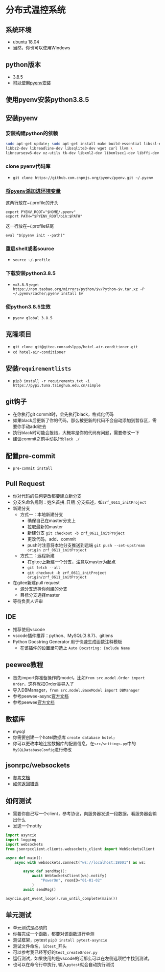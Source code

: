 # 分布式温控系统
## 系统环境
- ubuntu 18.04
- 当然，你也可以使用Windows

## python版本
- 3.8.5
- [可以使用pyenv安装](http://101.200.186.158/2021/06/07/%E5%AE%89%E8%A3%85pyenv/)
## 使用pyenv安装python3.8.5
## 安装pyenv
### 安装构建python的依赖
```bash
sudo apt-get update; sudo apt-get install make build-essential libssl-dev zlib1g-dev \
libbz2-dev libreadline-dev libsqlite3-dev wget curl llvm \
libncursesw5-dev xz-utils tk-dev libxml2-dev libxmlsec1-dev libffi-dev liblzma-dev
```
### clone pyenv代码库
- `git clone https://github.com.cnpmjs.org/pyenv/pyenv.git ~/.pyenv`
### [将pyenv添加进环境变量](https://github.com/pyenv/pyenv#basic-github-checkout)
这两行放在~/.profile的开头
```
export PYENV_ROOT="$HOME/.pyenv"
export PATH="$PYENV_ROOT/bin:$PATH"
```
这一行放在~/.profile结尾
```
eval "$(pyenv init --path)"
```
### 重启shell或者source
- `source ~/.profile`
### 下载安装python3.8.5
- `v=3.8.5;wget https://npm.taobao.org/mirrors/python/$v/Python-$v.tar.xz -P ~/.pyenv/cache/;pyenv install $v`
### 使python3.8.5生效
- `pyenv global 3.8.5`
## 克隆项目
- `git clone git@gitee.com:adslppp/hotel-air-conditioner.git`
- `cd hotel-air-conditioner`
## 安装`requirementlists`
- `pip3 install -r requirements.txt -i https://pypi.tuna.tsinghua.edu.cn/simple`
## git钩子
- 在你执行git commit时，会先执行black，格式化代码
- 如果black后更新了你的代码，那么被更新的代码不会自动添加到暂存区，需要你手动add进去
- 执行black时可能会报错，大概率是你的代码有问题，需要修改一下
- 建议commit之前手动执行`black ./`
## 配置pre-commit
- `pre-commit install`
## Pull Request
- 你对代码的任何更改都要建立新分支
- 分支名命名规则：姓名首拼_日期_分支描述，如`zrf_0611_initProject`
- 新建分支
    - 方式一：本地新建分支
        - 确保自己在master分支上
        - 拉取最新的master
        - 新建分支 `git checkout -b zrf_0611_initProject`
        - 更改代码，add、commit
        - push时注意将本地分支推送到远端 `git push --set-upstream origin zrf_0611_initProject`
    - 方式二：远程新建
        - 在gitee上新建一个分支，注意以master为起点
        - `git fetch --all`
        -  `git checkout -b zrf_0611_initProject origin/zrf_0611_initProject`
- 在gitee新建pull request
    - 源分支选择你创建的分支
    - 目标分支选择master
- 等待负责人评审

## IDE
- 推荐使用vscode
- vscode插件推荐：python、MySQL(3.8.7)、gitlens
- Python Docstring Generator 用于快速生成函数注释模板
    - 在该插件的设置里勾选上 `Auto Docstring: Include Name`

## peewee教程
- 首先import你准备操作的model，比如`from src.model.Order import Order`，这样就把Order类导入了
- 导入DBManager，`from src.model.BaseModel import DBManager`
- 参考peewee-async[官方文档](https://peewee-async.readthedocs.io/en/latest/peewee_async/api.html#manager)
- 参考peewee[官方文档](http://docs.peewee-orm.com/en/latest/peewee/querying.html#)

## 数据库
- mysql
- 你需要创建一个hotel数据库 `create database hotel;`
- 你可以更改本地连接数据库的配置信息，在`src/settings.py`中的`MySQLDatabaseConfig`进行修改

## jsonrpc/websockets
- [参考文档](https://beau.click/jsonrpc/websockets)
- [如何返回错误](https://jsonrpcserver.readthedocs.io/en/latest/api.html#errors)

## 如何测试
- 需要你自己写一个client，参考协议，向服务器发送一段数据，看服务器会输出什么
- 发送一个notify
```python
import asyncio
import logging
import websockets
from jsonrpcclient.clients.websockets_client import WebSocketsClient

async def main():
    async with websockets.connect("ws://localhost:18001") as ws:

        async def sendMsg():
            await WebSocketsClient(ws).notify(
                "PowerOn", roomID="01-01-02"
            )
        await sendMsg()

asyncio.get_event_loop().run_until_complete(main())
```

## 单元测试
- 单元测试是必须的
- 你每完成一个函数，都要对该函数进行单测
- 测试框架，pytest `pip3 install pytest-asyncio`
- 测试文件命名，以`test_`开头
- 可以参考我已经写好的`test_createOrder.py`
- 运行测试，如果使用的是vscode的话那么可以在左侧选项栏中找到测试。
- 也可以在命令行中执行, 输入`pytest`就会自动执行测试